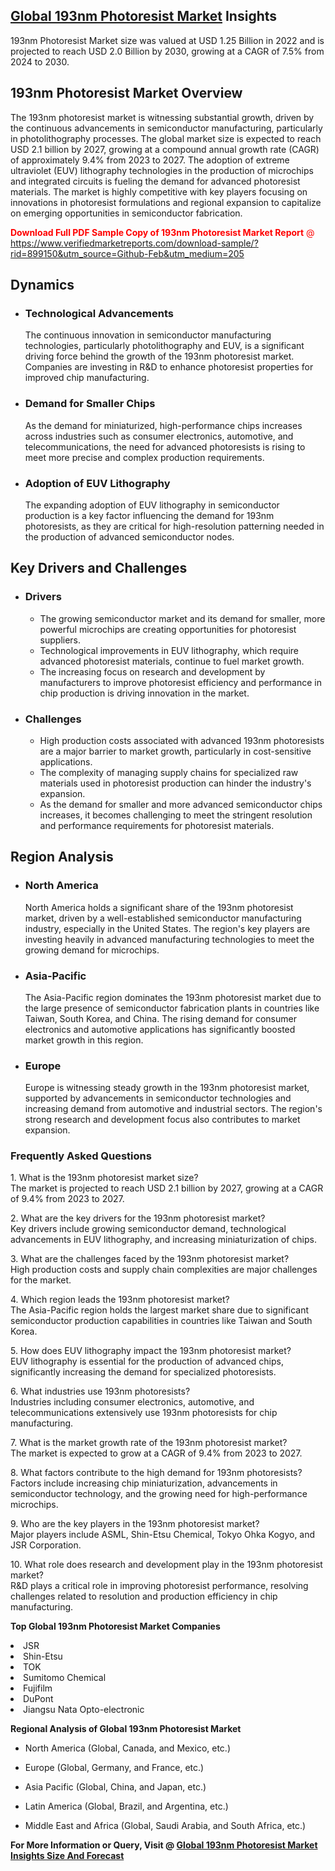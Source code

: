 <h2><a href="https://www.verifiedmarketreports.com/download-sample/?rid=899150&amp;utm_source=Github&amp;utm_medium=205" target="_blank">Global 193nm Photoresist Market</a> Insights</h2><p>193nm Photoresist Market size was valued at USD 1.25 Billion in 2022 and is projected to reach USD 2.0 Billion by 2030, growing at a CAGR of 7.5% from 2024 to 2030.</p><p><h2>193nm Photoresist Market Overview</h2> <p>The 193nm photoresist market is witnessing substantial growth, driven by the continuous advancements in semiconductor manufacturing, particularly in photolithography processes. The global market size is expected to reach USD 2.1 billion by 2027, growing at a compound annual growth rate (CAGR) of approximately 9.4% from 2023 to 2027. The adoption of extreme ultraviolet (EUV) lithography technologies in the production of microchips and integrated circuits is fueling the demand for advanced photoresist materials. The market is highly competitive with key players focusing on innovations in photoresist formulations and regional expansion to capitalize on emerging opportunities in semiconductor fabrication. <p><span class=""><span style="color: #ff0000;"><strong>Download Full PDF Sample Copy of 193nm Photoresist Market Report</strong> @ </span><a href="https://www.verifiedmarketreports.com/download-sample/?rid=899150&amp;utm_source=Github-Feb&amp;utm_medium=205" target="_blank">https://www.verifiedmarketreports.com/download-sample/?rid=899150&amp;utm_source=Github-Feb&amp;utm_medium=205</a></span></p></p> <h2>Dynamics</h2> <ul> <li><h3>Technological Advancements</h3> The continuous innovation in semiconductor manufacturing technologies, particularly photolithography and EUV, is a significant driving force behind the growth of the 193nm photoresist market. Companies are investing in R&D to enhance photoresist properties for improved chip manufacturing.</li> <li><h3>Demand for Smaller Chips</h3> As the demand for miniaturized, high-performance chips increases across industries such as consumer electronics, automotive, and telecommunications, the need for advanced photoresists is rising to meet more precise and complex production requirements.</li> <li><h3>Adoption of EUV Lithography</h3> The expanding adoption of EUV lithography in semiconductor production is a key factor influencing the demand for 193nm photoresists, as they are critical for high-resolution patterning needed in the production of advanced semiconductor nodes.</li> </ul> <h2>Key Drivers and Challenges</h2> <ul> <li><h3>Drivers</h3> <ul> <li>The growing semiconductor market and its demand for smaller, more powerful microchips are creating opportunities for photoresist suppliers.</li> <li>Technological improvements in EUV lithography, which require advanced photoresist materials, continue to fuel market growth.</li> <li>The increasing focus on research and development by manufacturers to improve photoresist efficiency and performance in chip production is driving innovation in the market.</li> </ul> </li> <li><h3>Challenges</h3> <ul> <li>High production costs associated with advanced 193nm photoresists are a major barrier to market growth, particularly in cost-sensitive applications.</li> <li>The complexity of managing supply chains for specialized raw materials used in photoresist production can hinder the industry's expansion.</li> <li>As the demand for smaller and more advanced semiconductor chips increases, it becomes challenging to meet the stringent resolution and performance requirements for photoresist materials.</li> </ul> </li> </ul> <h2>Region Analysis</h2> <ul> <li><h3>North America</h3> North America holds a significant share of the 193nm photoresist market, driven by a well-established semiconductor manufacturing industry, especially in the United States. The region's key players are investing heavily in advanced manufacturing technologies to meet the growing demand for microchips.</li> <li><h3>Asia-Pacific</h3> The Asia-Pacific region dominates the 193nm photoresist market due to the large presence of semiconductor fabrication plants in countries like Taiwan, South Korea, and China. The rising demand for consumer electronics and automotive applications has significantly boosted market growth in this region.</li> <li><h3>Europe</h3> Europe is witnessing steady growth in the 193nm photoresist market, supported by advancements in semiconductor technologies and increasing demand from automotive and industrial sectors. The region's strong research and development focus also contributes to market expansion.</li> </ul> <h3>Frequently Asked Questions</h3> <p>1. What is the 193nm photoresist market size? <br> The market is projected to reach USD 2.1 billion by 2027, growing at a CAGR of 9.4% from 2023 to 2027.</p> <p>2. What are the key drivers for the 193nm photoresist market? <br> Key drivers include growing semiconductor demand, technological advancements in EUV lithography, and increasing miniaturization of chips.</p> <p>3. What are the challenges faced by the 193nm photoresist market? <br> High production costs and supply chain complexities are major challenges for the market.</p> <p>4. Which region leads the 193nm photoresist market? <br> The Asia-Pacific region holds the largest market share due to significant semiconductor production capabilities in countries like Taiwan and South Korea.</p> <p>5. How does EUV lithography impact the 193nm photoresist market? <br> EUV lithography is essential for the production of advanced chips, significantly increasing the demand for specialized photoresists.</p> <p>6. What industries use 193nm photoresists? <br> Industries including consumer electronics, automotive, and telecommunications extensively use 193nm photoresists for chip manufacturing.</p> <p>7. What is the market growth rate of the 193nm photoresist market? <br> The market is expected to grow at a CAGR of 9.4% from 2023 to 2027.</p> <p>8. What factors contribute to the high demand for 193nm photoresists? <br> Factors include increasing chip miniaturization, advancements in semiconductor technology, and the growing need for high-performance microchips.</p> <p>9. Who are the key players in the 193nm photoresist market? <br> Major players include ASML, Shin-Etsu Chemical, Tokyo Ohka Kogyo, and JSR Corporation.</p> <p>10. What role does research and development play in the 193nm photoresist market? <br> R&D plays a critical role in improving photoresist performance, resolving challenges related to resolution and production efficiency in chip manufacturing.</p> </p><p><strong>Top Global 193nm Photoresist Market Companies</strong></p><div data-test-id=""><p><li>JSR</li><li> Shin-Etsu</li><li> TOK</li><li> Sumitomo Chemical</li><li> Fujifilm</li><li> DuPont</li><li> Jiangsu Nata Opto-electronic</li></p><div><strong>Regional Analysis of&nbsp;Global 193nm Photoresist Market</strong></div><ul><li dir="ltr"><p dir="ltr">North America&nbsp;(Global, Canada, and Mexico, etc.)</p></li><li dir="ltr"><p dir="ltr">Europe (Global, Germany, and France, etc.)</p></li><li dir="ltr"><p dir="ltr">Asia Pacific&nbsp;(Global, China, and Japan, etc.)</p></li><li dir="ltr"><p dir="ltr">Latin America&nbsp;(Global, Brazil, and Argentina, etc.)</p></li><li dir="ltr">Middle East and Africa&nbsp;(Global, Saudi Arabia, and South Africa, etc.)</li></ul><p><strong>For More Information or Query, Visit @&nbsp;</strong><strong><a href="https://www.verifiedmarketreports.com/product/193nm-photoresist-market/?utm_source=Github&amp;utm_medium=205" target="_blank">Global 193nm Photoresist Market Insights Size And Forecast</a></strong></p></div>
